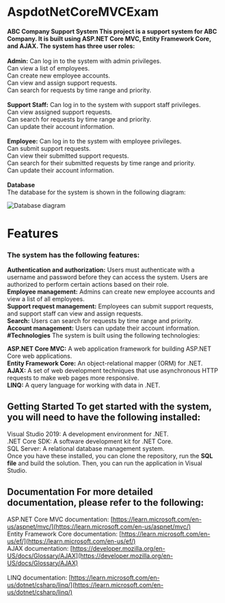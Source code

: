 # AspdotNetCoreMVCExam
#### ABC Company Support System This project is a support system for ABC Company. It is built using ASP.NET Core MVC, Entity Framework Core, and AJAX. The system has three user roles: 

**Admin:**  Can log in to the system with admin privileges.  
Can view a list of employees.  
Can create new employee accounts.  
Can view and assign support requests.  
Can search for requests by time range and priority.  <br> <br>
**Support Staff:**  Can log in to the system with support staff privileges.  
Can view assigned support requests.  
Can search for requests by time range and priority.  
Can update their account information.  <br> <br>
**Employee:**  Can log in to the system with employee privileges.  
Can submit support requests.  
Can view their submitted support requests.  
Can search for their submitted requests by time range and priority.  
Can update their account information.   <br> <br>
**Database**  
The database for the system is shown in the following diagram:

![Database diagram ](https://camo.githubusercontent.com/bfeb65d0f971c17e6e3db4433fe1a067a1a17ef0e3464922de2908fd6e1e22e6/68747470733a2f2f64726976652e676f6f676c652e636f6d2f75633f6578706f72743d646f776e6c6f61642669643d31537434554b527a4b785262527067314e4844773335704b473664717979436d5f)

# **Features** <br>
 ### **The system has the following features:**

**Authentication and authorization:**  Users must authenticate with a username and password before they can access the system. Users are authorized to perform certain actions based on their role.  
**Employee management:**  Admins can create new employee accounts and view a list of all employees.  
**Support request management:**  Employees can submit support requests, and support staff can view and assign requests.  
**Search:**  Users can search for requests by time range and priority.  
**Account management:**  Users can update their account information.  
**#Technologies**  The system is built using the following technologies:

**ASP.NET Core MVC:**  A web application framework for building ASP.NET Core web applications.  
**Entity Framework Core:**  An object-relational mapper (ORM) for .NET.  
**AJAX:**  A set of web development techniques that use asynchronous HTTP requests to make web pages more responsive.  
**LINQ:**  A query language for working with data in .NET.  

## Getting Started To get started with the system, you will need to have the following installed:  

Visual Studio 2019: A development environment for .NET.  
.NET Core SDK: A software development kit for .NET Core.  
SQL Server: A relational database management system.  
Once you have these installed, you can clone the repository, run the **SQL file** and build the solution. Then, you can run the application in Visual Studio.  

## Documentation For more detailed documentation, please refer to the following: <br>

ASP.NET Core MVC documentation:  [https://learn.microsoft.com/en-us/aspnet/mvc/](https://learn.microsoft.com/en-us/aspnet/mvc/)  <br>
Entity Framework Core documentation:  [https://learn.microsoft.com/en-us/ef/](https://learn.microsoft.com/en-us/ef/)   <br>
AJAX documentation:  [https://developer.mozilla.org/en-US/docs/Glossary/AJAX](https://developer.mozilla.org/en-US/docs/Glossary/AJAX)  <br>  
LINQ documentation:  [https://learn.microsoft.com/en-us/dotnet/csharp/linq/](https://learn.microsoft.com/en-us/dotnet/csharp/linq/) <br>

